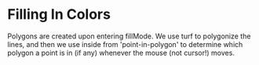 # Filling In Colors

Polygons are created upon entering fillMode. We use turf to polygonize the lines, and then we use inside from 'point-in-polygon' to determine which polygon a point is in (if any) whenever the mouse (not cursor!) moves.

